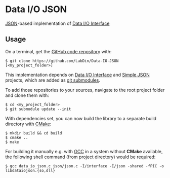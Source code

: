 # Data I/O JSON
[JSON](https://www.json.org/json-pt.html)-based implementation of [Data I/O Interface](https://github.com/LabDin/Data-IO-Interface)

## Usage

On a terminal, get the [GitHub code repository](https://github.com/LabDin/Data-IO-JSON) with:

    $ git clone https://github.com/LabDin/Data-IO-JSON [<my_project_folder>]

This implementation depends on [Data I/O Interface](https://github.com/LabDin/Data-IO-Interface) and [Simple JSON](https://github.com/LabDin/Simple-JSON) projects, which are added as [git submodules](https://git-scm.com/docs/git-submodule).

To add those repositories to your sources, navigate to the root project folder and clone them with:

    $ cd <my_project_folder>
    $ git submodule update --init

With dependencies set, you can now build the library to a separate build directory with [CMake](https://cmake.org/):

    $ mkdir build && cd build
    $ cmake .. 
    $ make

For building it manually e.g. with [GCC](https://gcc.gnu.org/) in a system without **CMake** available, the following shell command (from project directory) would be required:

    $ gcc data_io_json.c json/json.c -I/interface -I/json -shared -fPIC -o libdataiojson.{so,dll}
